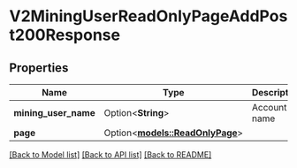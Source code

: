 # V2MiningUserReadOnlyPageAddPost200Response

## Properties

Name | Type | Description | Notes
------------ | ------------- | ------------- | -------------
**mining_user_name** | Option<**String**> | Account name | [optional]
**page** | Option<[**models::ReadOnlyPage**](ReadOnlyPage.md)> |  | [optional]

[[Back to Model list]](../README.md#documentation-for-models) [[Back to API list]](../README.md#documentation-for-api-endpoints) [[Back to README]](../README.md)


